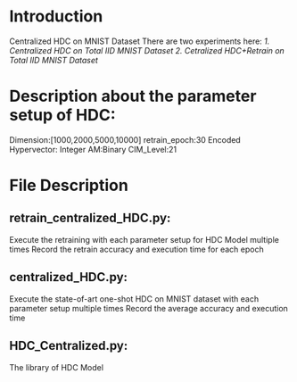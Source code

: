 # Introduction
Centralized HDC on MNIST Dataset
There are two experiments here:
*1. Centralized HDC on Total IID MNIST Dataset*
*2. Cetralized HDC+Retrain on Total IID MNIST Dataset*

# Description about the parameter setup of HDC:
Dimension:[1000,2000,5000,10000]
retrain_epoch:30
Encoded Hypervector: Integer
AM:Binary
CIM_Level:21

# File Description
## retrain_centralized_HDC.py:
Execute the retraining with each parameter setup for HDC Model multiple times
Record the retrain accuracy and execution time for each epoch
## centralized_HDC.py:
Execute the state-of-art one-shot HDC on MNIST dataset with each parameter setup multiple times
Record the average accuracy and execution time
## HDC_Centralized.py:
The library of HDC Model
